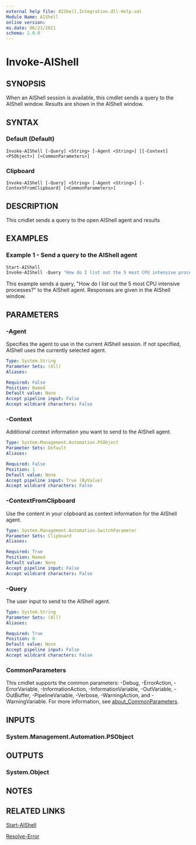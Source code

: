 ```yaml
---
external help file: AIShell.Integration.dll-Help.xml
Module Name: AIShell
online version:
ms.date: 06/21/2021
schema: 2.0.0
---
```


# Invoke-AIShell

## SYNOPSIS
When an AIShell session is available, this cmdlet sends a query to the AIShell window. Results are
shown in the AIShell window.

## SYNTAX

### Default (Default)

```
Invoke-AIShell [-Query] <String> [-Agent <String>] [[-Context] <PSObject>] [<CommonParameters>]
```

### Clipboard

```
Invoke-AIShell [-Query] <String> [-Agent <String>] [-ContextFromClipboard] [<CommonParameters>]
```

## DESCRIPTION

This cmdlet sends a query to the open AIShell agent and results

## EXAMPLES

### Example 1 - Send a query to the AIShell agent

```powershell
Start-AIShell
Invoke-AIShell -Query "How do I list out the 5 most CPU intensive processes?"
```

This example sends a query, "How do I list out the 5 most CPU intensive processes?" to the AIShell
agent. Responses are given in the AIShell window.

## PARAMETERS

### -Agent

Specifies the agent to use in the current AIShell session. If not specified, AIShell uses the
currently selected agent.

```yaml
Type: System.String
Parameter Sets: (All)
Aliases:

Required: False
Position: Named
Default value: None
Accept pipeline input: False
Accept wildcard characters: False
```

### -Context

Additional context information you want to send to the AIShell agent.

```yaml
Type: System.Management.Automation.PSObject
Parameter Sets: Default
Aliases:

Required: False
Position: 1
Default value: None
Accept pipeline input: True (ByValue)
Accept wildcard characters: False
```

### -ContextFromClipboard

Use the content in your clipboard as context information for the AIShell agent.

```yaml
Type: System.Management.Automation.SwitchParameter
Parameter Sets: Clipboard
Aliases:

Required: True
Position: Named
Default value: None
Accept pipeline input: False
Accept wildcard characters: False
```

### -Query

The user input to send to the AIShell agent.

```yaml
Type: System.String
Parameter Sets: (All)
Aliases:

Required: True
Position: 0
Default value: None
Accept pipeline input: False
Accept wildcard characters: False
```

### CommonParameters

This cmdlet supports the common parameters: -Debug, -ErrorAction, -ErrorVariable,
-InformationAction, -InformationVariable, -OutVariable, -OutBuffer, -PipelineVariable, -Verbose,
-WarningAction, and -WarningVariable. For more information, see
[about_CommonParameters](http://go.microsoft.com/fwlink/?LinkID=113216).

## INPUTS

### System.Management.Automation.PSObject

## OUTPUTS

### System.Object

## NOTES

## RELATED LINKS

[Start-AIShell](Start-AIShell.md)

[Resolve-Error](Resolve-Error.md)
